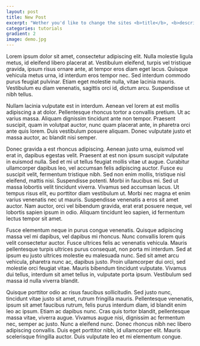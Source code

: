 ```yaml
---
layout: post
title: New Post
excerpt: "Wether you'd like to change the sites <b>title</b>, <b>description</b> and <b>contact email address</b> or just like to enable the <b>comment system</b> or <b>Google Analytics</b> — <i>all of it can be done in one single place</i>."
categories: tutorials
gradient: 2
image: demo.jpg
---
```


Lorem ipsum dolor sit amet, consectetur adipiscing elit. Nulla molestie ligula metus, id eleifend libero placerat at. Vestibulum eleifend, turpis vel tristique gravida, ipsum risus ornare ante, at tempor eros diam eget lacus. Quisque vehicula metus urna, id interdum eros tempor nec. Sed interdum commodo purus feugiat pulvinar. Etiam eget molestie nulla, vitae lacinia mauris. Vestibulum eu diam venenatis, sagittis orci id, dictum arcu. Suspendisse ut nibh tellus.

Nullam lacinia vulputate est in interdum. Aenean vel lorem at est mollis adipiscing a at dolor. Pellentesque rhoncus tortor a convallis pretium. Ut ac varius massa. Aliquam dignissim tincidunt ante non tempor. Praesent suscipit, quam in volutpat auctor, nunc quam placerat ante, in pharetra orci ante quis lorem. Duis vestibulum posuere aliquam. Donec vulputate justo et massa auctor, ac blandit nisi semper.

Donec gravida a est rhoncus adipiscing. Aenean justo urna, euismod vel erat in, dapibus egestas velit. Praesent at est non ipsum suscipit vulputate in euismod nulla. Sed et mi ut tellus feugiat mollis vitae ut augue. Curabitur ullamcorper dapibus leo, vel accumsan felis adipiscing auctor. Fusce eu suscipit velit, fermentum tristique nibh. Sed non enim mollis, tristique nisl eleifend, mattis nisi. Suspendisse potenti. Morbi in faucibus mi. Sed ut massa lobortis velit tincidunt viverra. Vivamus sed accumsan lacus. Ut tempus risus elit, eu porttitor diam vestibulum ut. Morbi nec magna et enim varius venenatis nec ut mauris. Suspendisse venenatis a eros sit amet auctor. Nam auctor, orci vel bibendum gravida, erat erat posuere neque, vel lobortis sapien ipsum in odio. Aliquam tincidunt leo sapien, id fermentum lectus tempor sit amet.

Fusce elementum neque in purus congue venenatis. Quisque adipiscing massa vel mi dapibus, vel dapibus mi rhoncus. Nunc convallis lorem quis velit consectetur auctor. Fusce ultrices felis ac venenatis vehicula. Mauris pellentesque turpis ultrices purus consequat, non porta mi interdum. Sed at ipsum eu justo ultrices molestie eu malesuada nunc. Sed sit amet arcu vehicula, pharetra nunc ac, dapibus justo. Proin ullamcorper dui orci, sed molestie orci feugiat vitae. Mauris bibendum tincidunt vulputate. Vivamus dui tellus, interdum sit amet tellus in, vulputate porta ipsum. Vestibulum sed massa id nulla viverra blandit.

Quisque porttitor odio ac risus faucibus sollicitudin. Sed justo nunc, tincidunt vitae justo sit amet, rutrum fringilla mauris. Pellentesque venenatis, ipsum sit amet faucibus rutrum, felis purus interdum diam, id blandit enim leo ac ipsum. Etiam ac dapibus nunc. Cras quis tortor blandit, pellentesque massa vitae, viverra augue. Vivamus augue nisi, dignissim ac fermentum nec, semper ac justo. Nunc a eleifend nunc. Donec rhoncus nibh nec libero adipiscing convallis. Duis eget porttitor nibh, id ullamcorper elit. Mauris scelerisque fringilla auctor. Duis vulputate leo et mi elementum congue.
